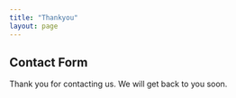```yaml
---
title: "Thankyou"
layout: page
---
```



<h2>Contact Form </h2>
<p>Thank you for contacting us. We will get back to you soon.</p>
